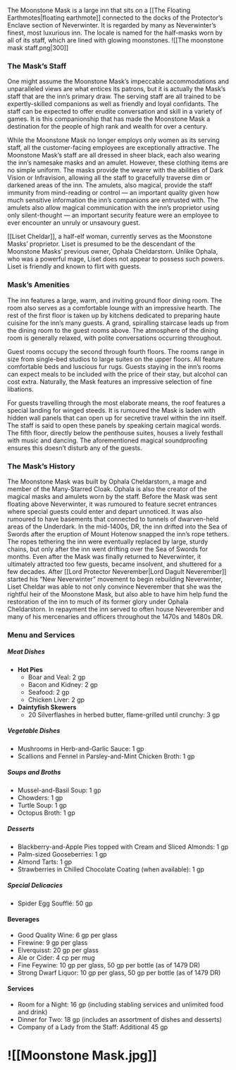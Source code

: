 The Moonstone Mask is a large inn that sits on a [[The Floating Earthmotes|floating earthmote]] connected to the docks of the Protector’s Enclave section of Neverwinter. It is regarded by many as Neverwinter’s finest, most luxurious inn. The locale is named for the half-masks worn by all of its staff, which are lined with glowing moonstones. 
![[The moonstone mask staff.png|300]]

### The Mask’s Staff
One might assume the Moonstone Mask’s impeccable accommodations and unparalleled views are what entices its patrons, but it is actually the Mask’s staff that are the inn’s primary draw. The serving staff are all trained to be expertly-skilled companions as well as friendly and loyal confidants. The staff can be expected to offer erudite conversation and skill in a variety of games. It is this companionship that has made the Moonstone Mask a destination for the people of high rank and wealth for over a century.

While the Moonstone Mask no longer employs only women as its serving staff, all the customer-facing employees are exceptionally attractive. The Moonstone Mask’s staff are all dressed in sheer black, each also wearing the inn’s namesake masks and an amulet. However, these clothing items are no simple uniform. The masks provide the wearer with the abilities of Dark Vision or Infravision, allowing all the staff to gracefully traverse dim or darkened areas of the inn. The amulets, also magical, provide the staff immunity from mind-reading or control — an important quality given how much sensitive information the inn’s companions are entrusted with. The amulets also allow magical communication with the inn’s proprietor using only silent-thought — an important security feature were an employee to ever encounter an unruly or unsavoury guest. 

[[Liset Cheldar]], a half-elf woman, currently serves as the Moonstone Masks’ proprietor. Liset is presumed to be the descendant of the Moonstone Masks’ previous owner, Ophala Cheldarstorn. Unlike Ophala, who was a powerful mage, Liset does not appear to possess such powers. Liset is friendly and known to flirt with guests.

### Mask’s Amenities
The inn features a large, warm, and inviting ground floor dining room. The room also serves as a comfortable lounge with an impressive hearth. The rest of the first floor is taken up by kitchens dedicated to preparing haute cuisine for the inn’s many guests. A grand, spiralling staircase leads up from the dining room to the guest rooms above. The atmosphere of the dining room is generally relaxed, with polite conversations occurring throughout.

Guest rooms occupy the second through fourth floors. The rooms range in size from single-bed studios to large suites on the upper floors. All feature comfortable beds and luscious fur rugs. Guests staying in the inn’s rooms can expect meals to be included with the price of their stay, but alcohol can cost extra. Naturally, the Mask features an impressive selection of fine libations.

For guests travelling through the most elaborate means, the roof features a special landing for winged steeds. It is rumoured the Mask is laden with hidden wall panels that can open up for secretive travel within the inn itself. The staff is said to open these panels by speaking certain magical words. The fifth floor, directly below the penthouse suites, houses a lively festhall with music and dancing. The aforementioned magical soundproofing ensures this doesn’t disturb any of the guests.

### The Mask’s History
The Moonstone Mask was built by Ophala Cheldarstorn, a mage and member of the Many-Starred Cloak. Ophala is also the creator of the magical masks and amulets worn by the staff. Before the Mask was sent floating above Neverwinter, it was rumoured to feature secret entrances where special guests could enter and depart unnoticed. It was also rumoured to have basements that connected to tunnels of dwarven-held areas of the Underdark. In the mid-1400s, DR, the inn drifted into the Sea of Swords after the eruption of Mount Hotenow snapped the inn’s rope tethers. The ropes tethering the inn were eventually replaced by large, sturdy chains, but only after the inn went drifting over the Sea of Swords for months. Even after the Mask was finally returned to Neverwinter, it ultimately attracted too few guests, became insolvent, and shuttered for a few decades. After [[Lord Protector Neverember|Lord Dagult Neverember]] started his “New Neverwinter” movement to begin rebuilding Neverwinter, Liset Cheldar was able to not only convince Neverember that she was the rightful heir of the Moonstone Mask, but also able to have him help fund the restoration of the inn to much of its former glory under Ophala Cheldarstorn. In repayment the inn served to often house Neverember and many of his mercenaries and officers throughout the 1470s and 1480s DR.

### Menu and Services

##### Meat Dishes

- **Hot Pies**
    - Boar and Veal: 2 gp
    - Bacon and Kidney: 2 gp
    - Seafood: 2 gp
    - Chicken Liver: 2 gp
- **Daintyfish Skewers**
    - 20 Silverflashes in herbed butter, flame-grilled until crunchy: 3 gp

##### Vegetable Dishes

- Mushrooms in Herb-and-Garlic Sauce: 1 gp
- Scallions and Fennel in Parsley-and-Mint Chicken Broth: 1 gp

##### Soups and Broths

- Mussel-and-Basil Soup: 1 gp
- Chowders: 1 gp
- Turtle Soup: 1 gp
- Octopus Broth: 1 gp

##### Desserts

- Blackberry-and-Apple Pies topped with Cream and Sliced Almonds: 1 gp
- Palm-sized Gooseberries: 1 gp
- Almond Tarts: 1 gp
- Strawberries in Chilled Chocolate Coating (when available): 1 gp

##### Special Delicacies

- Spider Egg Soufflé: 50 gp

#### Beverages

- Good Quality Wine: 6 gp per glass
- Firewine: 9 gp per glass
- Elverquisst: 20 gp per glass
- Ale or Cider: 4 cp per mug
- Fine Feywine: 10 gp per glass, 50 gp per bottle (as of 1479 DR)
- Strong Dwarf Liquor: 10 gp per glass, 50 gp per bottle (as of 1479 DR)

#### Services

- Room for a Night: 16 gp (including stabling services and unlimited food and drink)
- Dinner for Two: 18 gp (includes an assortment of dishes and desserts)
- Company of a Lady from the Staff: Additional 45 gp
# ![[Moonstone Mask.jpg]]